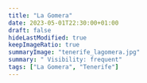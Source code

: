 ```yaml
---
title: "La Gomera"
date: 2023-05-01T22:30:00+01:00
draft: false
hideLastModified: true
keepImageRatio: true
summaryImage: "tenerife_lagomera.jpg"
summary: " Visibility: frequent"
tags: ["La Gomera", "Tenerife"]
---
```


 